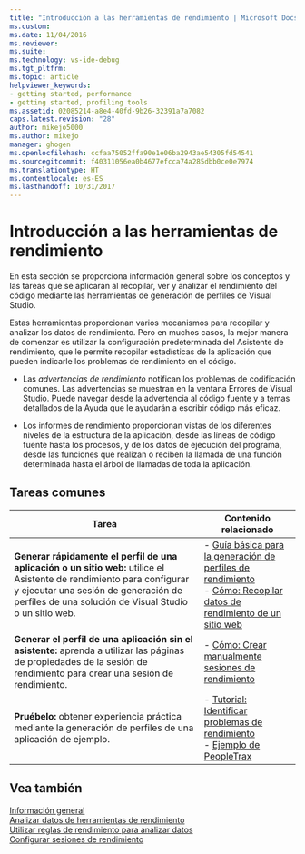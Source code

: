 ```yaml
---
title: "Introducción a las herramientas de rendimiento | Microsoft Docs"
ms.custom: 
ms.date: 11/04/2016
ms.reviewer: 
ms.suite: 
ms.technology: vs-ide-debug
ms.tgt_pltfrm: 
ms.topic: article
helpviewer_keywords:
- getting started, performance
- getting started, profiling tools
ms.assetid: 02085214-a8e4-40fd-9b26-32391a7a7082
caps.latest.revision: "28"
author: mikejo5000
ms.author: mikejo
manager: ghogen
ms.openlocfilehash: ccfaa75052ffa90e1e06ba2943ae54305fd54541
ms.sourcegitcommit: f40311056ea0b4677efcca74a285dbb0ce0e7974
ms.translationtype: HT
ms.contentlocale: es-ES
ms.lasthandoff: 10/31/2017
---
```

# <a name="getting-started-with-performance-tools"></a>Introducción a las herramientas de rendimiento
En esta sección se proporciona información general sobre los conceptos y las tareas que se aplicarán al recopilar, ver y analizar el rendimiento del código mediante las herramientas de generación de perfiles de Visual Studio.  
  
 Estas herramientas proporcionan varios mecanismos para recopilar y analizar los datos de rendimiento. Pero en muchos casos, la mejor manera de comenzar es utilizar la configuración predeterminada del Asistente de rendimiento, que le permite recopilar estadísticas de la aplicación que pueden indicarle los problemas de rendimiento en el código.  
  
-   Las *advertencias de rendimiento* notifican los problemas de codificación comunes. Las advertencias se muestran en la ventana Errores de Visual Studio. Puede navegar desde la advertencia al código fuente y a temas detallados de la Ayuda que le ayudarán a escribir código más eficaz.  
  
-   Los informes de rendimiento proporcionan vistas de los diferentes niveles de la estructura de la aplicación, desde las líneas de código fuente hasta los procesos, y de los datos de ejecución del programa, desde las funciones que realizan o reciben la llamada de una función determinada hasta el árbol de llamadas de toda la aplicación.  
  
## <a name="common-tasks"></a>Tareas comunes  
  
|Tarea|Contenido relacionado|  
|----------|---------------------|  
|**Generar rápidamente el perfil de una aplicación o un sitio web:** utilice el Asistente de rendimiento para configurar y ejecutar una sesión de generación de perfiles de una solución de Visual Studio o un sitio web.|-   [Guía básica para la generación de perfiles de rendimiento](../profiling/beginners-guide-to-cpu-sampling.md)<br />-   [Cómo: Recopilar datos de rendimiento de un sitio web](../profiling/how-to-collect-performance-data-for-a-web-site.md)|  
|**Generar el perfil de una aplicación sin el asistente:** aprenda a utilizar las páginas de propiedades de la sesión de rendimiento para crear una sesión de rendimiento.|-   [Cómo: Crear manualmente sesiones de rendimiento](../profiling/how-to-manually-create-performance-sessions.md)|  
|**Pruébelo:** obtener experiencia práctica mediante la generación de perfiles de una aplicación de ejemplo.|-   [Tutorial: Identificar problemas de rendimiento](../profiling/walkthrough-identifying-performance-problems.md)<br />-   [Ejemplo de PeopleTrax](../profiling/peopletrax-sample-profiling-tools.md)|  
  
## <a name="see-also"></a>Vea también  
 [Información general](../profiling/overviews-performance-tools.md)   
 [Analizar datos de herramientas de rendimiento](../profiling/analyzing-performance-tools-data.md)   
 [Utilizar reglas de rendimiento para analizar datos](../profiling/using-performance-rules-to-analyze-data.md)   
 [Configurar sesiones de rendimiento](../profiling/configuring-performance-sessions.md)